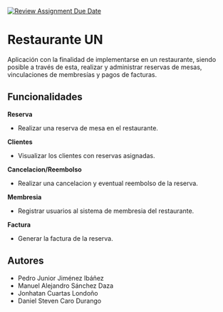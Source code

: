 [![Review Assignment Due Date](https://classroom.github.com/assets/deadline-readme-button-24ddc0f5d75046c5622901739e7c5dd533143b0c8e959d652212380cedb1ea36.svg)](https://classroom.github.com/a/UhcYLOEZ)
# Restaurante UN
Aplicación con la finalidad de implementarse en un restaurante, siendo posible a través de esta, realizar y administrar reservas de mesas, vinculaciones de membresías y pagos de facturas. 

## Funcionalidades

**Reserva**
- Realizar una reserva de mesa en el restaurante.

**Clientes**
- Visualizar los clientes con reservas asignadas.

**Cancelacion/Reembolso**
- Realizar una cancelacion y eventual reembolso de la reserva.

**Membresia**
- Registrar usuarios al sistema de membresia del restaurante.

**Factura**
- Generar la factura de la reserva.

## Autores

- Pedro Junior Jiménez Ibáñez
- Manuel Alejandro Sánchez Daza
- Jonhatan Cuartas Londoño
- Daniel Steven Caro Durango
